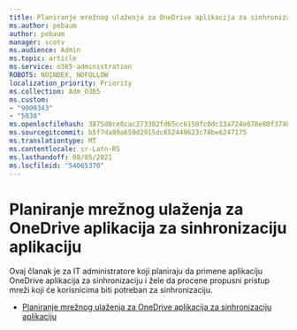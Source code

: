 ```yaml
---
title: Planiranje mrežnog ulaženja za OneDrive aplikacija za sinhronizaciju aplikaciju
ms.author: pebaum
author: pebaum
manager: scotv
ms.audience: Admin
ms.topic: article
ms.service: o365-administration
ROBOTS: NOINDEX, NOFOLLOW
localization_priority: Priority
ms.collection: Adm_O365
ms.custom:
- "9000343"
- "5838"
ms.openlocfilehash: 3875d0ce8cac273302fd65cc6150fc0dc13a724e078e80f37407fe29b93fe265
ms.sourcegitcommit: b5f7da89a650d2915dc652449623c78be6247175
ms.translationtype: MT
ms.contentlocale: sr-Latn-RS
ms.lasthandoff: 08/05/2021
ms.locfileid: "54065370"
---
```

# <a name="network-utilization-planning-for-the-onedrive-sync-app"></a>Planiranje mrežnog ulaženja za OneDrive aplikacija za sinhronizaciju aplikaciju

Ovaj članak je za IT administratore koji planiraju da primene aplikaciju OneDrive aplikacija za sinhronizaciju i žele da procene propusni pristup mreži koji će korisnicima biti potreban za sinhronizaciju.  

- [Planiranje mrežnog ulaženja za OneDrive aplikacija za sinhronizaciju aplikaciju](https://docs.microsoft.com/onedrive/network-utilization-planning)